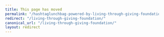 ```yaml
---
title: This page has moved
permalink: "/hashtaglunchbag-powered-by-living-through-giving-foundation-501c3-nonprofit/"
redirect: "/living-through-giving-foundation/"
canonical_url: "/living-through-giving-foundation/"
layout: redirect
---
```

